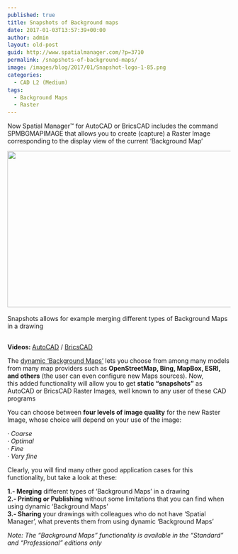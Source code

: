 ```yaml
---
published: true
title: Snapshots of Background maps
date: 2017-01-03T13:57:39+00:00
author: admin
layout: old-post
guid: http://www.spatialmanager.com/?p=3710
permalink: /snapshots-of-background-maps/
image: /images/blog/2017/01/Snapshot-logo-1-85.png
categories:
  - CAD L2 (Medium)
tags:
  - Background Maps
  - Raster
---
```

<p>
  Now Spatial Manager™ for AutoCAD or BricsCAD includes the command SPMBGMAPIMAGE that allows you to create (capture) a Raster Image corresponding to the display view of the current &#8216;Background Map&#8217;
</p>

<!--more-->

<div>
  <a href="/images/blog/2017/01/Spatial-Manager-Snapshots-AutoCAD-1.png" target="_blank" rel="nofollow"><img src="/images/blog/2017/01/Spatial-Manager-Snapshots-AutoCAD-1-1024x576.png" width="625" height="352" srcset="/images/blog/2017/01/Spatial-Manager-Snapshots-AutoCAD-1-1024x576.png 1024w, /images/blog/2017/01/Spatial-Manager-Snapshots-AutoCAD-1-300x169.png 300w, /images/blog/2017/01/Spatial-Manager-Snapshots-AutoCAD-1-768x432.png 768w, /images/blog/2017/01/Spatial-Manager-Snapshots-AutoCAD-1-624x351.png 624w, /images/blog/2017/01/Spatial-Manager-Snapshots-AutoCAD-1.png 1280w" sizes="(max-width: 625px) 100vw, 625px" /></a>
  
  <p>
    Snapshots allows for example merging different types of Background Maps in a drawing
  </p>
</div>

## 

<p>
  <strong>Videos: </strong><a href="https://youtu.be/QiPSpivnlHQ" target="_blank" rel="nofollow">AutoCAD</a> / <a href="https://youtu.be/UQ1N0A06tH4" target="_blank" rel="nofollow">BricsCAD</a>
</p>

<p>
  The <a href="http://www.spatialmanager.com/v3-powerful-and-easy-to-use-background-maps/" target="_blank" rel="nofollow">dynamic &#8216;Background Maps&#8217;</a> lets you choose from among many models from many map providers such as <strong>OpenStreetMap, Bing, MapBox, ESRI, and others</strong> (the user can even configure new Maps sources). Now, this added functionality will allow you to get <strong>static &#8220;snapshots&#8221;</strong> as AutoCAD or BricsCAD Raster Images, well known to any user of these CAD programs
</p>

<p>
  You can choose between <strong>four levels of image quality</strong> for the new Raster Image, whose choice will depend on your use of the image:
</p>

<p>
  <em>· Coarse</em><br /> <em> · Optimal</em><br /> <em> · Fine</em><br /> <em> · Very fine</em>
</p>

<p>
  Clearly, you will find many other good application cases for this functionality, but take a look at these:
</p>

<p>
  <strong>1.- Merging</strong> different types of &#8216;Background Maps&#8217; in a drawing<br /> <strong>2.- Printing or Publishing</strong> without some limitations that you can find when using dynamic &#8216;Background Maps&#8217;<br /> <strong>3.- Sharing</strong> your drawings with colleagues who do not have &#8216;Spatial Manager&#8217;, what prevents them from using dynamic &#8216;Background Maps&#8217;
</p>

<p>
  <em>Note: The “Background Maps” functionality is available in the “Standard” and “Professional” editions only</em>
</p>